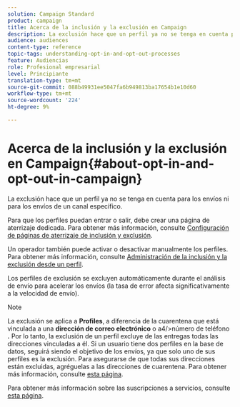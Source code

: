```yaml
---
solution: Campaign Standard
product: campaign
title: Acerca de la inclusión y la exclusión en Campaign
description: La exclusión hace que un perfil ya no se tenga en cuenta para los envíos ni para los envíos de un canal específico.
audience: audiences
content-type: reference
topic-tags: understanding-opt-in-and-opt-out-processes
feature: Audiencias
role: Profesional empresarial
level: Principiante
translation-type: tm+mt
source-git-commit: 088b49931ee5047fa6b949813ba17654b1e10d60
workflow-type: tm+mt
source-wordcount: '224'
ht-degree: 9%

---
```



# Acerca de la inclusión y la exclusión en Campaign{#about-opt-in-and-opt-out-in-campaign}

La exclusión hace que un perfil ya no se tenga en cuenta para los envíos ni para los envíos de un canal específico.

Para que los perfiles puedan entrar o salir, debe crear una página de aterrizaje dedicada. Para obtener más información, consulte [Configuración de páginas de aterrizaje de inclusión y exclusión](../../audiences/using/managing-opt-in-and-opt-out-in-campaign.md#setting-up-opt-in-and-opt-out-landing-pages).

Un operador también puede activar o desactivar manualmente los perfiles. Para obtener más información, consulte [Administración de la inclusión y la exclusión desde un perfil](../../audiences/using/managing-opt-in-and-opt-out-in-campaign.md#managing-opt-in-and-opt-out-from-a-profile).

Los perfiles de exclusión se excluyen automáticamente durante el análisis de envío para acelerar los envíos (la tasa de error afecta significativamente a la velocidad de envío).

>[!NOTE]
>
>La exclusión se aplica a **Profiles**, a diferencia de la cuarentena que está vinculada a una **dirección de correo electrónico** o a4/>número de teléfono **.** Por lo tanto, la exclusión de un perfil excluye de las entregas todas las direcciones vinculadas a él. Si un usuario tiene dos perfiles en la base de datos, seguirá siendo el objetivo de los envíos, ya que solo uno de sus perfiles es la exclusión. Para asegurarse de que todas sus direcciones están excluidas, agréguelas a las direcciones de cuarentena. Para obtener más información, consulte [esta página](../../sending/using/understanding-quarantine-management.md#identifying-quarantined-addresses-for-the-entire-platform).

Para obtener más información sobre las suscripciones a servicios, consulte [esta página](../../audiences/using/about-subscriptions.md).
